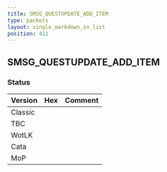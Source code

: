 ```yaml
---
title: SMSG_QUESTUPDATE_ADD_ITEM
type: packets
layout: single_markdown_in_list
position: 411
---
```


## SMSG_QUESTUPDATE_ADD_ITEM

### Status

Version | Hex | Comment
---------- | ---------- | ---------- 
Classic |  |  
TBC |  |  
WotLK |  |  
Cata |  |  
MoP |  |  